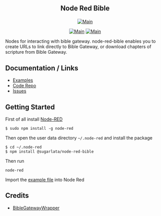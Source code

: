 ## <p align="center">Node Red Bible</p>
<p align="center"><a target="_blank" rel="noopener noreferrer" href="https://www.npmjs.com/package/@sugarlata/node-red-bible"><img src="https://img.shields.io/npm/v/@sugarlata/node-red-bible.svg" alt="Main" style="max-width: 100%;"></a></p>

<p align="center">
<a target="_blank" rel="noopener noreferrer" href="https://github.com/sugarlata/node-red-bible/tree/main"><img src="https://github.com/sugarlata/node-red-bible/actions/workflows/main-test.yml/badge.svg?branch=main" alt="Main" style="max-width: 100%;"></a>
<a target="_blank" rel="noopener noreferrer" href="https://github.com/sugarlata/node-red-bible/tree/develop"><img src="https://github.com/sugarlata/node-red-bible/actions/workflows/develop-test.yml/badge.svg?branch=develop" alt="Main" style="max-width: 100%;"></a>
</p>

Nodes for interacting with bible gateway. node-red-bible enables you to create URLs to link directly to Bible Gateway, or download chapters of scripture from Bible Gateway.


## Documentation / Links

- [Examples](https://github.com/sugarlata/node-red-bible/tree/main/examples)
- [Code Repo](https://github.com/sugarlata/node-red-bible)
- [Issues](https://github.com/sugarlata/node-red-bible/issues)

## Getting Started

First of all install [Node-RED](http://nodered.org/docs/getting-started/installation)

```
$ sudo npm install -g node-red
```

Then open  the user data directory  `~/.node-red`  and install the package

```
$ cd ~/.node-red
$ npm install @sugarlata/node-red-bible
```

Then run

```
node-red
```

Import the [example file]() into Node Red

## Credits

- [BibleGatewayWrapper](https://github.com/azumbro/BibleGatewayWrapper)